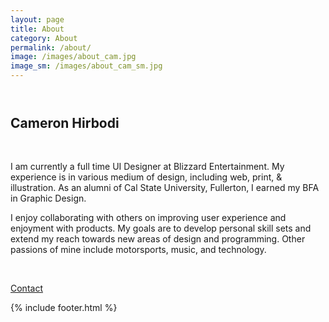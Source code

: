 ```yaml
---
layout: page
title: About
category: About
permalink: /about/
image: /images/about_cam.jpg
image_sm: /images/about_cam_sm.jpg
---
```

<header></header>
<main>
    <article>
        <div class="header_content">
            <h2 class="header_title violet_text">Cameron Hirbodi</h2>
        </div>
        <br>
        <p>
        I am currently a full time UI Designer at Blizzard Entertainment. My experience is in various medium of design, including web, print, & illustration. As an alumni of Cal State University, Fullerton, I earned my BFA in Graphic Design.
        </p>
        <p>
        I enjoy collaborating with others on improving user experience and enjoyment with products. My goals are to develop personal skill sets and extend my reach towards new areas of design and programming. Other passions of mine include motorsports, music, and technology.
        </p>
        <br>
        <p><a class="btn" href="mailto:cameronhirbodi@outlook.com">Contact</a></p>
    </article>
    {% include footer.html %}
</main>